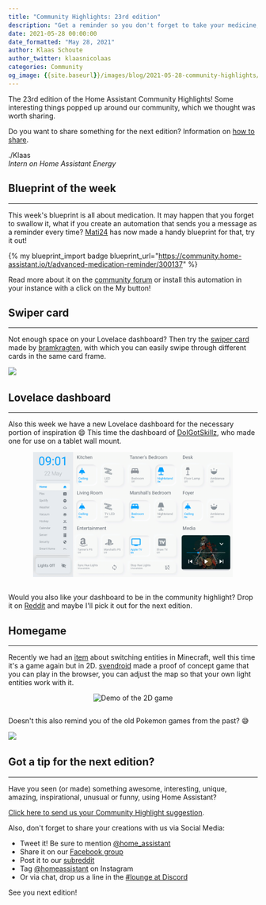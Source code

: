 ```yaml
---
title: "Community Highlights: 23rd edition"
description: "Get a reminder so you don't forget to take your medicine, swipe through your cards and control your lights from a (proof of concept) 2D game"
date: 2021-05-28 00:00:00
date_formatted: "May 28, 2021"
author: Klaas Schoute
author_twitter: klaasnicolaas
categories: Community
og_image: {{site.baseurl}}/images/blog/2021-05-28-community-highlights/social.png
---
```


The 23rd edition of the Home Assistant Community Highlights! Some interesting
things popped up around our community, which we thought was worth sharing.

Do you want to share something for the next edition?
Information on [how to share](#got-a-tip-for-the-next-edition).

./Klaas <br>
*Intern on Home Assistant Energy*

## Blueprint of the week
------

This week's blueprint is all about medication. It may happen that you forget
to swallow it, what if you create an automation that sends you a message as a
reminder every time? [Mati24](https://community.home-assistant.io/u/mati24) has
now made a handy blueprint for that, try it out!

{% my blueprint_import badge blueprint_url="https://community.home-assistant.io/t/advanced-medication-reminder/300137" %}

Read more about it on the [community forum][week_blueprint] or install this
automation in your instance with a click on the My button!

## Swiper card
------

Not enough space on your Lovelace dashboard? Then try the [swiper card](https://github.com/bramkragten/swipe-card)
made by [bramkragten](https://github.com/bramkragten), with which you can easily
swipe through different cards in the same card frame.

<a href="https://github.com/bramkragten/swipe-card"><img style="border: 0;" src="https://gh-card.dev/repos/bramkragten/swipe-card.svg"></a>

## Lovelace dashboard
------

Also this week we have a new Lovelace dashboard for the necessary portion of inspiration 😄
This time the dashboard of [DoIGotSkillz](https://www.reddit.com/user/DoIGotSkillz/),
who made one for use on a tablet wall mount.

<div style="margin:0 auto; text-align:center">
    <a href="https://www.reddit.com/r/homeassistant/comments/niyo5h/my_wall_mounted_dashboard/" target="_blank">
        <img
            src='/images/blog/2021-05-28-community-highlights/dashboard.png'
            alt="preview of the Lovelace dashboard"
            style='border: 0;box-shadow: none;width:80%;margin-bottom:15px;'
        />
    </a>
</div>

Would you also like your dashboard to be in the community highlight? Drop it on
[Reddit][reddit] and maybe I'll pick it out for the next edition.

## Homegame
------

Recently we had an [item][item] about switching entities in Minecraft, well this
time it's a game again but in 2D. [svendroid](https://github.com/svendroid) made
a proof of concept game that you can play in the browser, you can adjust the map
so that your own light entities work with it.

<div style="margin:0 auto; text-align:center">
    <img src="https://github.com/svendroid/homegame/blob/master/docs/demo_video.webp?raw=true" 
        alt="Demo of the 2D game"
        style='border: 0;box-shadow: none;width:80%;margin-bottom:15px;' />
</div>

Doesn't this also remind you of the old Pokemon games from the past? 😅

<a href="https://github.com/svendroid/homegame"><img style="border: 0;" src="https://gh-card.dev/repos/svendroid/homegame.svg"></a>

## Got a tip for the next edition?
------

Have you seen (or made) something awesome, interesting, unique, amazing,
inspirational, unusual or funny, using Home Assistant?

[Click here to send us your Community Highlight suggestion](/suggest-community-highlight).

Also, don't forget to share your creations with us via Social Media:

- Tweet it! Be sure to mention [@home_assistant][twitter]
- Share it on our [Facebook group][facebook-group]
- Post it to our [subreddit][reddit]
- Tag [@homeassistant][instagram] on Instagram
- Or via chat, drop us a line in the [#lounge at Discord][chat]

See you next edition!

[chat]: https://www.home-assistant.io/join-chat
[facebook-group]: https://www.facebook.com/groups/HomeAssistant
[instagram]: https://www.instagram.com/homeassistant
[reddit]: https://www.reddit.com/r/homeassistant
[twitter]: https://www.twitter.com/home_assistant
[blueprints]: https://community.home-assistant.io/c/blueprints-exchange
[community]: https://community.home-assistant.io
[week_blueprint]: https://community.home-assistant.io/t/advanced-medication-reminder/300137
[item]: https://www.home-assistant.io/blog/2021/05/14/community-highlights/#mine-assistant